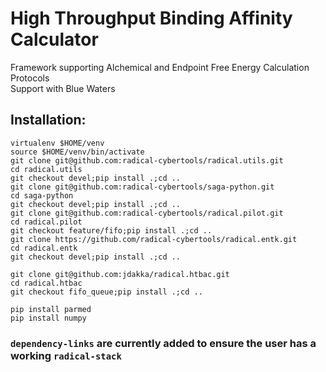
# High Throughput Binding Affinity Calculator 

Framework supporting Alchemical and Endpoint Free Energy Calculation Protocols\
Support with Blue Waters 
## Installation: 
```
virtualenv $HOME/venv
source $HOME/venv/bin/activate
git clone git@github.com:radical-cybertools/radical.utils.git
cd radical.utils
git checkout devel;pip install .;cd ..
git clone git@github.com:radical-cybertools/saga-python.git
cd saga-python
git checkout devel;pip install .;cd ..
git clone git@github.com:radical-cybertools/radical.pilot.git
cd radical.pilot
git checkout feature/fifo;pip install .;cd ..
git clone https://github.com/radical-cybertools/radical.entk.git
cd radical.entk
git checkout devel;pip install .;cd ..

git clone git@github.com:jdakka/radical.htbac.git
cd radical.htbac
git checkout fifo_queue;pip install .;cd ..

pip install parmed
pip install numpy

```
### `dependency-links` are currently added to ensure the user has a working `radical-stack`


